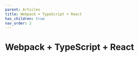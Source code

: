 ```yaml
---
parent: Articles
title: Webpack + TypeScript + React
has_children: true
nav_order: 2
---
```


# Webpack + TypeScript + React

